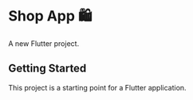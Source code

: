 # Shop App 🛍️

A new Flutter project.

## Getting Started

This project is a starting point for a Flutter application.
